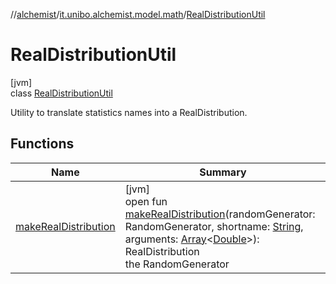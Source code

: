 //[alchemist](../../../index.md)/[it.unibo.alchemist.model.math](../index.md)/[RealDistributionUtil](index.md)

# RealDistributionUtil

[jvm]\
class [RealDistributionUtil](index.md)

Utility to translate statistics names into a RealDistribution.

## Functions

| Name | Summary |
|---|---|
| [makeRealDistribution](make-real-distribution.md) | [jvm]<br>open fun [makeRealDistribution](make-real-distribution.md)(randomGenerator: RandomGenerator, shortname: [String](https://docs.oracle.com/javase/8/docs/api/java/lang/String.html), arguments: [Array](https://kotlinlang.org/api/latest/jvm/stdlib/kotlin/-array/index.html)<[Double](https://kotlinlang.org/api/latest/jvm/stdlib/kotlin/-double/index.html)>): RealDistribution<br>the RandomGenerator |
